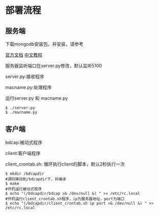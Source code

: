 # 部署流程

## 服务端

下载mongodb安装包，并安装，请参考

[官方文档](https://docs.mongodb.com/manual/tutorial/install-mongodb-on-ubuntu/)
[中文教程](http://www.runoob.com/mongodb/mongodb-linux-install.html)

服务器监听端口在server.py修改，默认监听5100

server.py:接收程序

macname.py:处理程序

运行server.py 和 macname.py

```shell
$ ./server.py
$ ./macname.py
```

## 客户端

bdcap:被动式程序

client:客户端程序

client_crontab.sh: 循环执行client的脚本，默认2秒执行一次

```shell
$ mkdir /bdcapdir
#源码移动到/bdcapdir下，并编译
$ make
#开机运行被动式程序
$ echo "(/bdcapdir/bdcap >& /dev/null &) " >> /etc/rc.local
#开机运行client_crontab.sh程序，ip为服务器地址，port为端口
$ echo "(/bdcapdir/client_crontab.sh ip port >& /dev/null &) " >> /etc/rc.local
```

